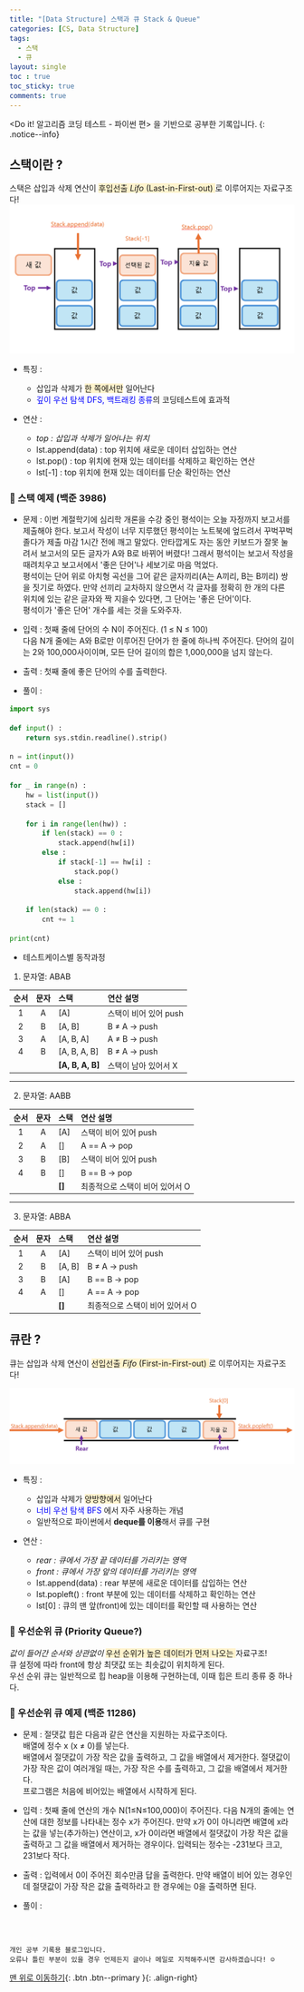 ```yaml
---
title: "[Data Structure] 스택과 큐 Stack & Queue"
categories: [CS, Data Structure]
tags:
  - 스택
  - 큐
layout: single
toc : true
toc_sticky: true
comments: true
---
```


<Do it! 알고리즘 코딩 테스트 - 파이썬 편> 을 기반으로 공부한 기록입니다. 
{: .notice--info}

## 스택이란 ? 
스택은 삽입과 삭제 연산이 <span style="background-color: #fff3cd"> 후입선출 _Lifo_ (Last-in-First-out) </span> 로 이루어지는 자료구조다!
![문제 풀이](/assets/images/stack.png)

- 특징 :
  - 삽입과 삭제가 <span style="background-color: #fff3cd">한 쪽에서만</span> 일어난다
  - <span style="color: blue"> 깊이 우선 탐색 DFS, 백트래킹 종류</span>의 코딩테스트에 효과적

- 연산 :
  - _top : 삽입과 삭제가 일어나는 위치_
  - lst.append(data) : top 위치에 새로운 데이터 삽입하는 연산
  - lst.pop() : top 위치에 현재 있는 데이터를 삭제하고 확인하는 연산
  - lst[-1] : top 위치에 현재 있는 데이터를 단순 확인하는 연산


### 🐾 스택 예제 (백준 3986)
- 문제 :
  이번 계절학기에 심리학 개론을 수강 중인 평석이는 오늘 자정까지 보고서를 제출해야 한다. 보고서 작성이 너무 지루했던 평석이는 노트북에 엎드려서 꾸벅꾸벅 졸다가 제출 마감 1시간 전에 깨고 말았다. 안타깝게도 자는 동안 키보드가 잘못 눌려서 보고서의 모든 글자가 A와 B로 바뀌어 버렸다! 그래서 평석이는 보고서 작성을 때려치우고 보고서에서 '좋은 단어'나 세보기로 마음 먹었다. <br>
  평석이는 단어 위로 아치형 곡선을 그어 같은 글자끼리(A는 A끼리, B는 B끼리) 쌍을 짓기로 하였다. 만약 선끼리 교차하지 않으면서 각 글자를 정확히 한 개의 다른 위치에 있는 같은 글자와 짝 지을수 있다면, 그 단어는 '좋은 단어'이다. <br> 평석이가 '좋은 단어' 개수를 세는 것을 도와주자.

- 입력 : 
  첫째 줄에 단어의 수 N이 주어진다. (1 ≤ N ≤ 100)<br> 다음 N개 줄에는 A와 B로만 이루어진 단어가 한 줄에 하나씩 주어진다. 단어의 길이는 2와 100,000사이이며, 모든 단어 길이의 합은 1,000,000을 넘지 않는다.

- 출력 :
  첫째 줄에 좋은 단어의 수를 출력한다.


- 풀이 : 
  
```python
import sys

def input() :
    return sys.stdin.readline().strip()

n = int(input())
cnt = 0

for _ in range(n) :
    hw = list(input())
    stack = []
    
    for i in range(len(hw)) :
        if len(stack) == 0 :
            stack.append(hw[i])
        else :
            if stack[-1] == hw[i] :
                stack.pop()
            else :
                stack.append(hw[i])
    
    if len(stack) == 0 :
        cnt += 1

print(cnt)
```

- 테스트케이스별 동작과정
1. 문자열: ABAB

| 순서 | 문자 | 스택 | 연산 설명 |
|:----:|:----:|:------------------|:------------------------|
| 1    | A    | [A]               | 스택이 비어 있어 push   |
| 2    | B    | [A, B]            | B ≠ A → push            |
| 3    | A    | [A, B, A]         | A ≠ B → push            |
| 4    | B    | [A, B, A, B]      | B ≠ A → push            |
|      |      | **[A, B, A, B]**  | 스택이 남아 있어서 X     |

---

2. 문자열: AABB

| 순서 | 문자 | 스택 | 연산 설명 |
|:----:|:----:|:------------------|:------------------------|
| 1    | A    | [A]               | 스택이 비어 있어 push   |
| 2    | A    | []                | A == A → pop            |
| 3    | B    | [B]               | 스택이 비어 있어 push   |
| 4    | B    | []                | B == B → pop            |
|      |      | **[]**            | 최종적으로 스택이 비어 있어서 O     |

---

3. 문자열: ABBA

| 순서 | 문자 | 스택 | 연산 설명 |
|:----:|:----:|:------------------|:------------------------|
| 1    | A    | [A]               | 스택이 비어 있어 push   |
| 2    | B    | [A, B]            | B ≠ A → push            |
| 3    | B    | [A]               | B == B → pop            |
| 4    | A    | []                | A == A → pop            |
|      |      | **[]**            | 최종적으로 스택이 비어 있어서 O      |

  

## 큐란 ? 
큐는 삽입과 삭제 연산이 <span style="background-color: #fff3cd"> 선입선출 _Fifo_ (First-in-First-out) </span> 로 이루어지는 자료구조다!

![문제 풀이](/assets/images/queue.png)

- 특징 :
  - 삽입과 삭제가 <span style="background-color: #fff3cd">양방향에서</span> 일어난다
  - <span style="color: blue"> 너비 우선 탐색 BFS</span> 에서 자주 사용하는 개념
  - 일반적으로 파이썬에서 **deque를 이용**해서 큐를 구현

- 연산 :
  - _rear : 큐에서 가장 끝 데이터를 가리키는 영역_
  - _front : 큐에서 가장 앞의 데이터를 가리키는 영역_
  - lst.append(data) : rear 부분에 새로운 데이터를 삽입하는 연산
  - lst.popleft() : front 부분에 있는 데이터를 삭제하고 확인하는 연산
  - lst[0] : 큐의 맨 앞(front)에 있는 데이터를 확인할 때 사용하는 연산


### 🐾 우선순위 큐 (Priority Queue?)
_값이 들어간 순서와 상관없이_ <span style="background-color: #fff3cd">우선 순위가 높은 데이터가 먼저 나오는 </span> 자료구조! <br>
큐 설정에 따라 front에 항상 최댓값 또는 최솟값이 위치하게 된다. <br>
우선 순위 큐는 일반적으로 힙 heap을 이용해 구현하는데, 이때 힙은 트리 종류 중 하나다.


### 🐾 우선순위 큐 예제 (백준 11286)
- 문제 :
  절댓값 힙은 다음과 같은 연산을 지원하는 자료구조이다. <br>
  배열에 정수 x (x ≠ 0)를 넣는다.<br>
  배열에서 절댓값이 가장 작은 값을 출력하고, 그 값을 배열에서 제거한다. 절댓값이 가장 작은 값이 여러개일 때는, 가장 작은 수를 출력하고, 그 값을 배열에서 제거한다.<br>
  프로그램은 처음에 비어있는 배열에서 시작하게 된다.

- 입력 : 
  첫째 줄에 연산의 개수 N(1≤N≤100,000)이 주어진다. 다음 N개의 줄에는 연산에 대한 정보를 나타내는 정수 x가 주어진다. 만약 x가 0이 아니라면 배열에 x라는 값을 넣는(추가하는) 연산이고, x가 0이라면 배열에서 절댓값이 가장 작은 값을 출력하고 그 값을 배열에서 제거하는 경우이다. 입력되는 정수는 -231보다 크고, 231보다 작다.

- 출력 :
  입력에서 0이 주어진 회수만큼 답을 출력한다. 만약 배열이 비어 있는 경우인데 절댓값이 가장 작은 값을 출력하라고 한 경우에는 0을 출력하면 된다.


- 풀이 : 
```python

```

<br>

    개인 공부 기록용 블로그입니다.
    오류나 틀린 부분이 있을 경우 언제든지 글이나 메일로 지적해주시면 감사하겠습니다! ☺

[맨 위로 이동하기](#){: .btn .btn--primary }{: .align-right}